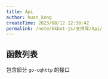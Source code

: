 ```yaml
---
title: Api
author: huan_kong
createTime: 2023/08/12 12:38:42
permalink: /note/kkbot-js/支持库/Api/
---
```


## 函数列表

包含部分 `go-cqhttp` 的接口
